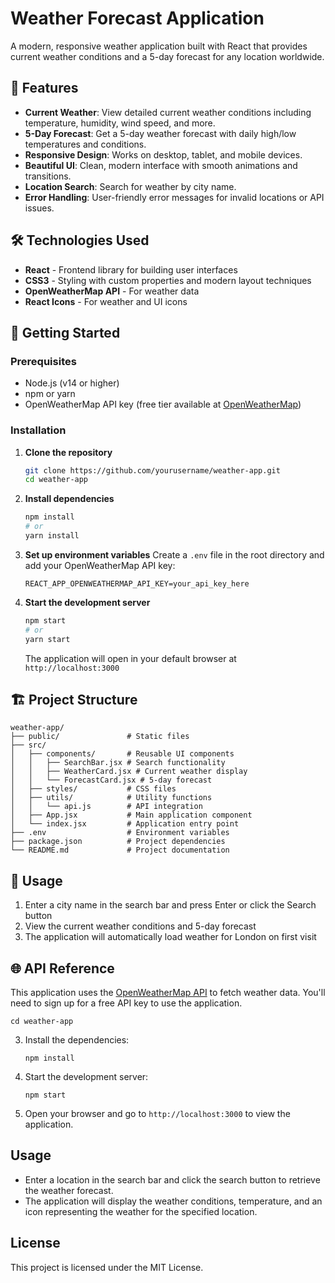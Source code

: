 # Weather Forecast Application

A modern, responsive weather application built with React that provides current weather conditions and a 5-day forecast for any location worldwide.

## 🌟 Features

- **Current Weather**: View detailed current weather conditions including temperature, humidity, wind speed, and more.
- **5-Day Forecast**: Get a 5-day weather forecast with daily high/low temperatures and conditions.
- **Responsive Design**: Works on desktop, tablet, and mobile devices.
- **Beautiful UI**: Clean, modern interface with smooth animations and transitions.
- **Location Search**: Search for weather by city name.
- **Error Handling**: User-friendly error messages for invalid locations or API issues.

## 🛠 Technologies Used

- **React** - Frontend library for building user interfaces
- **CSS3** - Styling with custom properties and modern layout techniques
- **OpenWeatherMap API** - For weather data
- **React Icons** - For weather and UI icons

## 🚀 Getting Started

### Prerequisites

- Node.js (v14 or higher)
- npm or yarn
- OpenWeatherMap API key (free tier available at [OpenWeatherMap](https://openweathermap.org/api))

### Installation

1. **Clone the repository**
   ```bash
   git clone https://github.com/yourusername/weather-app.git
   cd weather-app
   ```

2. **Install dependencies**
   ```bash
   npm install
   # or
   yarn install
   ```

3. **Set up environment variables**
   Create a `.env` file in the root directory and add your OpenWeatherMap API key:
   ```
   REACT_APP_OPENWEATHERMAP_API_KEY=your_api_key_here
   ```

4. **Start the development server**
   ```bash
   npm start
   # or
   yarn start
   ```
   The application will open in your default browser at `http://localhost:3000`

## 🏗 Project Structure

```
weather-app/
├── public/               # Static files
├── src/
│   ├── components/       # Reusable UI components
│   │   ├── SearchBar.jsx # Search functionality
│   │   ├── WeatherCard.jsx # Current weather display
│   │   └── ForecastCard.jsx # 5-day forecast
│   ├── styles/           # CSS files
│   ├── utils/            # Utility functions
│   │   └── api.js        # API integration
│   ├── App.jsx           # Main application component
│   └── index.jsx         # Application entry point
├── .env                  # Environment variables
├── package.json          # Project dependencies
└── README.md             # Project documentation
```

## 📝 Usage

1. Enter a city name in the search bar and press Enter or click the Search button
2. View the current weather conditions and 5-day forecast
3. The application will automatically load weather for London on first visit

## 🌐 API Reference

This application uses the [OpenWeatherMap API](https://openweathermap.org/api) to fetch weather data. You'll need to sign up for a free API key to use the application.
   ```
   cd weather-app
   ```

3. Install the dependencies:
   ```
   npm install
   ```

4. Start the development server:
   ```
   npm start
   ```

5. Open your browser and go to `http://localhost:3000` to view the application.

## Usage

- Enter a location in the search bar and click the search button to retrieve the weather forecast.
- The application will display the weather conditions, temperature, and an icon representing the weather for the specified location.

## License

This project is licensed under the MIT License.